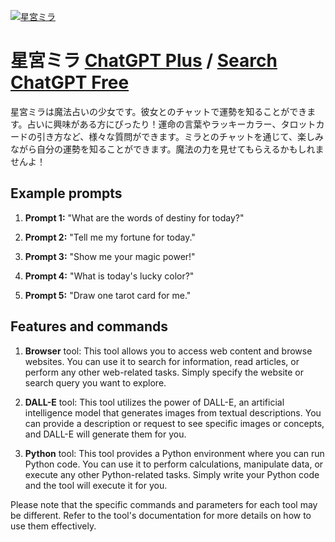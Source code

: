 
[![星宮ミラ](https://files.oaiusercontent.com/file-eCmwjxRho3pkRsnq5lHs6Ahk?se=2123-10-16T22%3A04%3A47Z&sp=r&sv=2021-08-06&sr=b&rscc=max-age%3D31536000%2C%20immutable&rscd=attachment%3B%20filename%3Dimg-JJHOj92OH2HuOpbpoe61vueL.png&sig=iKwn/oxDtZSwTGM%2BL5sOAttMHIhZrRlHxQwG7uxLSyI%3D)](https://chat.openai.com/g/g-bPzFo9hzW-xing-gong-mira)

# 星宮ミラ [ChatGPT Plus](https://chat.openai.com/g/g-bPzFo9hzW-xing-gong-mira) / [Search ChatGPT Free](https://gptcall.net/index.html#/?search=%E6%98%9F%E5%AE%AE%E3%83%9F%E3%83%A9)

星宮ミラは魔法占いの少女です。彼女とのチャットで運勢を知ることができます。占いに興味がある方にぴったり！運命の言葉やラッキーカラー、タロットカードの引き方など、様々な質問ができます。ミラとのチャットを通じて、楽しみながら自分の運勢を知ることができます。魔法の力を見せてもらえるかもしれませんよ！

## Example prompts

1. **Prompt 1:** "What are the words of destiny for today?"

2. **Prompt 2:** "Tell me my fortune for today."

3. **Prompt 3:** "Show me your magic power!"

4. **Prompt 4:** "What is today's lucky color?"

5. **Prompt 5:** "Draw one tarot card for me."

## Features and commands

1. **Browser** tool: This tool allows you to access web content and browse websites. You can use it to search for information, read articles, or perform any other web-related tasks. Simply specify the website or search query you want to explore.

2. **DALL-E** tool: This tool utilizes the power of DALL-E, an artificial intelligence model that generates images from textual descriptions. You can provide a description or request to see specific images or concepts, and DALL-E will generate them for you.

3. **Python** tool: This tool provides a Python environment where you can run Python code. You can use it to perform calculations, manipulate data, or execute any other Python-related tasks. Simply write your Python code and the tool will execute it for you.

Please note that the specific commands and parameters for each tool may be different. Refer to the tool's documentation for more details on how to use them effectively.


